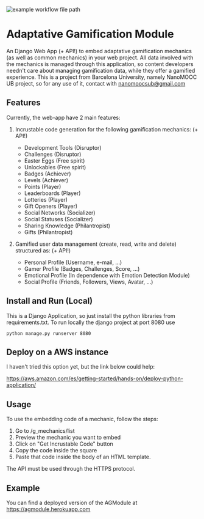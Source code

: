 ![example workflow file path](https://github.com/actions/adaptative-gamification-api-deploy/workflows/.github/django.yml/badge.svg)

# Adaptative Gamification Module

An Django Web App (+ API!) to embed adaptative gamification mechanics (as well as common mechanics) in your web project. All data involved with the mechanics is managed through this application, so content developers needn't care about managing gamification data, while they offer a gamified experience. This is a project from Barcelona University, namely NanoMOOC UB project, so for any use of it, contact with nanomoocsub@gmail.com

## Features ##

Currently, the web-app have 2 main features:

1) Incrustable code generation for the following gamification mechanics: (+ API!) 

	- Development Tools (Disruptor)
	- Challenges (Disruptor)
	- Easter Eggs (Free spirit)
	- Unlockables (Free spirit)
	- Badges (Achiever)
	- Levels (Achiever)
	- Points (Player)
	- Leaderboards (Player)
	- Lotteries (Player)
	- Gift Openers (Player)
	- Social Networks (Socializer)
	- Social Statuses (Socializer)
	- Sharing Knowledge (Philantropist)
	- Gifts (Philantropist)

2) Gamified user data management (create, read, write and delete) structured as: (+ API!) 

	- Personal Profile (Username, e-mail, ...)
	- Gamer Profile (Badges, Challenges, Score, ...)
	- Emotional Profile (In dependence with Emotion Detection Module)
	- Social Profile (Friends, Followers, Views, Avatar, ...)

## Install and Run (Local) ##

This is a Django Application, so just install the python libraries from requirements.txt.
To run locally the django project at port 8080 use 

```
python manage.py runserver 8080
```

## Deploy on a AWS instance ##

I haven't tried this option yet, but the link below could help:

https://aws.amazon.com/es/getting-started/hands-on/deploy-python-application/

## Usage ##

To use the embedding code of a mechanic, follow the steps:

1) Go to /g_mechanics/list
2) Preview the mechanic you want to embed
3) Click on "Get Incrustable Code" button
4) Copy the code inside the square
5) Paste that code inside the body of an HTML template.

The API must be used through the HTTPS protocol.

## Example ## 

You can find a deployed version of the AGModule at https://agmodule.herokuapp.com



